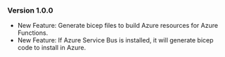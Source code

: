 ### Version 1.0.0

- New Feature: Generate bicep files to build Azure resources for Azure Functions.
- New Feature: If Azure Service Bus is installed, it will generate bicep code to install in Azure.